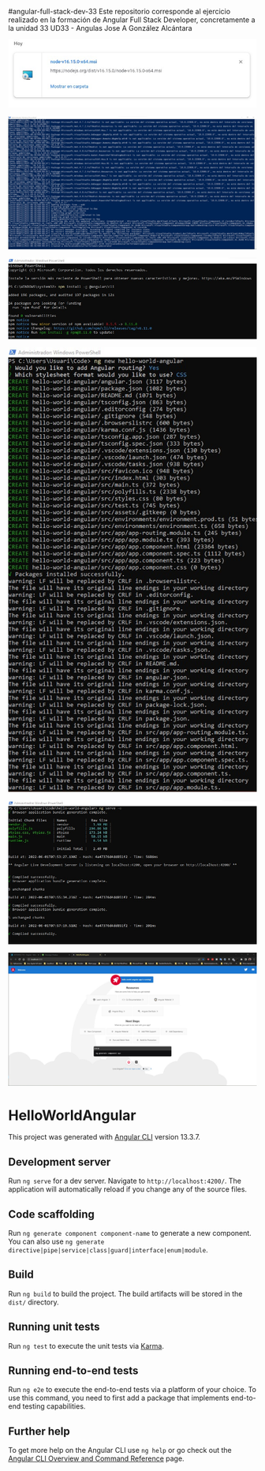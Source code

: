 #angular-full-stack-dev-33 
Este repositorio corresponde al ejercicio realizado en la formación de Angular Full Stack Developer, concretamente a la unidad 33 UD33 - Angulas Jose A González Alcántara

![image](https://github.com/JagaScripts/angular-full-stack-dev-33/blob/main/imagenes/Captura%20de%20pantalla%202022-06-01%20105751.jpg)

![image](https://github.com/JagaScripts/angular-full-stack-dev-33/blob/main/imagenes/nodejs.jpg)

![image](https://github.com/JagaScripts/angular-full-stack-dev-33/blob/main/imagenes/npm-i-g-angular.jpg)

![image](https://github.com/JagaScripts/angular-full-stack-dev-33/blob/main/imagenes/ng-new-hello-world-angular.jpg)

![image](https://github.com/JagaScripts/angular-full-stack-dev-33/blob/main/imagenes/ng-serve-o-shell.jpg)

![image](https://github.com/JagaScripts/angular-full-stack-dev-33/blob/main/imagenes/ng-serve-o.jpg)

# HelloWorldAngular

This project was generated with [Angular CLI](https://github.com/angular/angular-cli) version 13.3.7.

## Development server

Run `ng serve` for a dev server. Navigate to `http://localhost:4200/`. The application will automatically reload if you change any of the source files.

## Code scaffolding

Run `ng generate component component-name` to generate a new component. You can also use `ng generate directive|pipe|service|class|guard|interface|enum|module`.

## Build

Run `ng build` to build the project. The build artifacts will be stored in the `dist/` directory.

## Running unit tests

Run `ng test` to execute the unit tests via [Karma](https://karma-runner.github.io).

## Running end-to-end tests

Run `ng e2e` to execute the end-to-end tests via a platform of your choice. To use this command, you need to first add a package that implements end-to-end testing capabilities.

## Further help

To get more help on the Angular CLI use `ng help` or go check out the [Angular CLI Overview and Command Reference](https://angular.io/cli) page.
